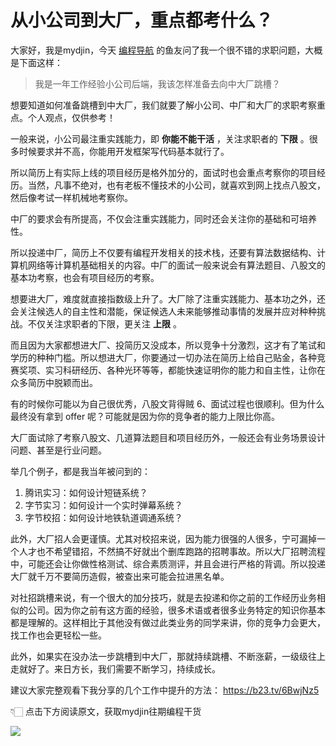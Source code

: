 # 从小公司到大厂，重点都考什么？

大家好，我是mydjin，今天 [编程导航](https://mp.weixin.qq.com/s/eNjauC-3361z-l7fy3VssA) 的鱼友问了我一个很不错的求职问题，大概是下面这样：

> 我是一年工作经验小公司后端，我该怎样准备去向中大厂跳槽？



想要知道如何准备跳槽到中大厂，我们就要了解小公司、中厂和大厂的求职考察重点。个人观点，仅供参考！

一般来说，小公司最注重实践能力，即 **你能不能干活** ，关注求职者的 **下限** 。很多时候要求并不高，你能用开发框架写代码基本就行了。

所以简历上有实际上线的项目经历是格外加分的，面试时也会重点考察你的项目经历。当然，凡事不绝对，也有老板不懂技术的小公司，就喜欢到网上找点八股文，然后像考试一样机械地考察你。

中厂的要求会有所提高，不仅会注重实践能力，同时还会关注你的基础和可培养性。

所以投递中厂，简历上不仅要有编程开发相关的技术栈，还要有算法数据结构、计算机网络等计算机基础相关的内容。中厂的面试一般来说会有算法题目、八股文的基本功考察，也会有项目经历的考察。

想要进大厂，难度就直接指数级上升了。大厂除了注重实践能力、基本功之外，还会关注候选人的自主性和潜能，保证候选人未来能够推动事情的发展并应对种种挑战。不仅关注求职者的下限，更关注 **上限** 。

而且因为大家都想进大厂、投简历又没成本，所以竞争十分激烈，这才有了笔试和学历的种种门槛。所以想进大厂，你要通过一切办法在简历上给自己贴金，各种竞赛奖项、实习科研经历、各种光环等等，都能快速证明你的能力和自主性，让你在众多简历中脱颖而出。

有的时候你可能以为自己很优秀，八股文背得贼 6、面试过程也很顺利。但为什么最终没有拿到 offer 呢？可能就是因为你的竞争者的能力上限比你高。

大厂面试除了考察八股文、几道算法题目和项目经历外，一般还会有业务场景设计问题、甚至是行业问题。

举几个例子，都是我当年被问到的：

1. 腾讯实习：如何设计短链系统？
2. 字节实习：如何设计一个实时弹幕系统？
3. 字节校招：如何设计地铁轨道调通系统？



此外，大厂招人会更谨慎。尤其对校招来说，因为能力很强的人很多，宁可漏掉一个人才也不希望错招，不然搞不好就出个删库跑路的招聘事故。所以大厂招聘流程中，可能还会让你做性格测试、综合素质测评，并且会进行严格的背调。所以投递大厂就千万不要简历造假，被查出来可能会拉进黑名单。



对社招跳槽来说，有一个很大的加分技巧，就是去投递和你之前的工作经历业务相似的公司。因为你之前有这方面的经验，很多术语或者很多业务特定的知识你基本都是理解的。这样相比于其他没有做过此类业务的同学来讲，你的竞争力会更大，找工作也会更轻松一些。

此外，如果实在没办法一步跳槽到中大厂，那就持续跳槽、不断涨薪，一级级往上走就好了。来日方长，我们需要不断学习，持续成长。

建议大家完整观看下我分享的几个工作中提升的方法： https://b23.tv/6BwjNz5

👇🏻 点击下方阅读原文，获取mydjin往期编程干货

![](https://pic.yupi.icu/1/640-20231111200330926.png)

